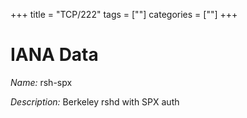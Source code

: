 +++
title = "TCP/222"
tags = [""]
categories = [""]
+++

# IANA Data

_Name:_ rsh-spx

_Description:_ Berkeley rshd with SPX auth

